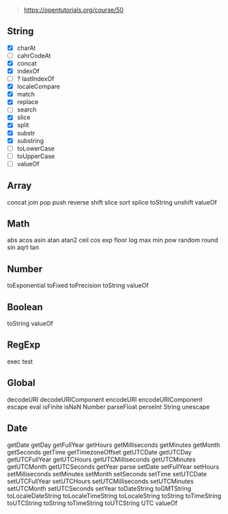 > https://opentutorials.org/course/50

##  String
- [X] charAt 
- [ ] cahrCodeAt
- [X] concat
- [X] indexOf 
- [ ] ? lastIndexOf
- [X] localeCompare
- [X] match
- [x] replace
- [ ] search
- [x] slice
- [x] split
- [x] substr
- [x] substring
- [ ] toLowerCase
- [ ] toUpperCase
- [ ] valueOf

## Array 
concat
join
pop
push
reverse
shift
slice
sort
splice
toString
unshift
valueOf

## Math
abs
acos
asin
atan
atan2
ceil
cos
exp
floor
log
max
min
pow
random
round
sin
aqrt
tan

## Number
toExponential
toFixed
toPrecision
toString
valueOf

## Boolean
toString
valueOf

## RegExp
exec
test

## Global 
decodeURI
decodeURIComponent
encodeURI
encodeURIComponent
escape
eval
isFinite
isNaN
Number
parseFloat
perseInt
String
unescape

## Date 
getDate
getDay
getFullYear
getHours
getMilliseconds
getMinutes
getMonth
getSeconds
getTime
getTimezoneOffset
getUTCDate
getUTCDay
getUTCFullYear
getUTCHours
getUTCMilliseconds
getUTCMinutes
getUTCMonth
getUTCSeconds
getYear
parse
setDate
setFullYear
setHours
setMilliseconds
setMinutes
setMonth
setSeconds
setTime
setUTCDate
setUTCFullYear
setUTCHours
setUTCMilliseconds
setUTCMinutes
setUTCMonth 
setUTCSeconds
setYear
toDateString
toGMTString
toLocaleDateString
toLocaleTimeString
toLocaleString
toString
toTimeString
toUTCString
toString
toTimeString 
toUTCString
UTC
valueOf
